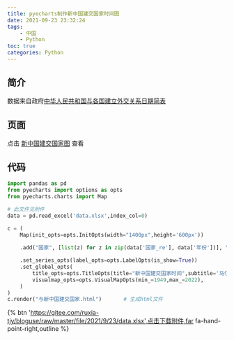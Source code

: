 ```yaml
---
title: pyecharts制作新中国建交国家时间图
date: 2021-09-23 23:32:24
tags:
    - 中国
    - Python
toc: true
categories: Python
---
```


## 简介
数据来自政府[中华人民共和国与各国建立外交关系日期简表](http://www.gov.cn/guoqing/2017-06/14/content_5202420.htm "中华人民共和国与各国建立外交关系日期简表")

## 页面
点击 [新中国建交国家图](https://ruxia-tjy.github.io/map/新中国建交国家图.html "新中国建交国家图") 查看

## 代码

```python
import pandas as pd
from pyecharts import options as opts
from pyecharts.charts import Map

# 此文件见附件
data = pd.read_excel('data.xlsx',index_col=0)

c = (
    Map(init_opts=opts.InitOpts(width="1400px",height='600px'))
    
    .add("国家", [list(z) for z in zip(data['国家_re'], data['年份'])], "world",is_map_symbol_show=False)

    .set_series_opts(label_opts=opts.LabelOpts(is_show=True))
    .set_global_opts(
        title_opts=opts.TitleOpts(title="新中国建交国家时间",subtitle='马尔代夫-1972.10.14\n摩纳哥-1995.1.16\n圣马力诺1971.5.6\n多米尼克2004.3.23\n库克群岛1997.7.25\n技术原因未标注位置'),
        visualmap_opts=opts.VisualMapOpts(min_=1949,max_=2022),
    )
)
c.render("与新中国建交国家.html")       # 生成html文件
```

{% btn 'https://gitee.com/ruxia-tjy/bloguse/raw/master/file/2021/9/23/data.xlsx',点击下载附件,far fa-hand-point-right,outline %}

